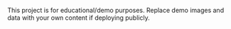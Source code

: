 This project is for educational/demo purposes. Replace demo images and data with your own content if deploying publicly.